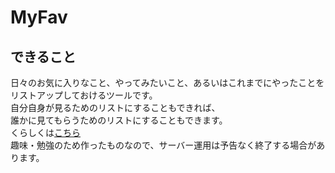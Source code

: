 # MyFav

## できること
日々のお気に入りなこと、やってみたいこと、あるいはこれまでにやったことをリストアップしておけるツールです。  
自分自身が見るためのリストにすることもできれば、  
誰かに見てもらうためのリストにすることもできます。  
くらしくは[こちら](http://localhost/)  
趣味・勉強のため作ったものなので、サーバー運用は予告なく終了する場合があります。
